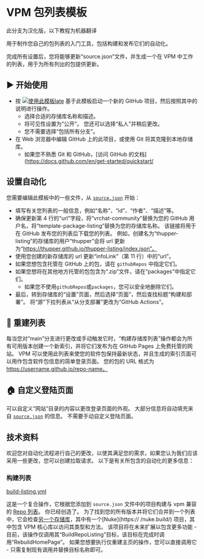# VPM 包列表模板
   此分支为汉化版，以下教程为机器翻译

用于制作您自己的包列表的入门工具，包括构建和发布它们的自动化。

完成所有设置后，您将能够更新“source.json”文件，并生成一个在 VPM 中工作的列表，用于为所有列出的包提供更新。

## ▶ 开始使用

* 按 [![使用此模板late](https://user-images.githubusercontent.com/737888/185467681-e5fdb099-d99f-454b-8d9e-0760e5a6e588.png)](https://github.com/mmyo456/template-package-listing/generate)
基于此模板启动一个新的 GitHub 项目，然后按照其中的说明进行操作。
   * 选择合适的存储库名称和描述。
   * 将可见性设置为“公开”。 您还可以选择“私人”并稍后更改。
   * 您不需要选择“包括所有分支”。
* 在 Web 浏览器中编辑 GitHub 上的此项目，或使用 Git 将其克隆到本地存储库。
   * 如果您不熟悉 Git 和 GitHub，[访问 GitHub 的文档](https://docs.github.com/en/get-started/quickstart/
  
## 设置自动化

您需要编辑此模板中的一些文件，从 [`source.json`](source.json) 开始：
- 填写有关您列表的一般信息，例如“名称”、“id”、“作者”、“描述”等。
- 确保更新第 4 行的“url”字段，将“vrchat-community”替换为您的 GitHub 用户名，将“template-package-listing”替换为您的存储库名称。 该链接将用于在 GitHub 发布您的列表后下载您的列表。 例如，创建名为“thupper-listing”的存储库的用户“thupper”会将 url 更新为“https://thupper.github.io/thupper-listing/index.json”。
- 使用您创建的新存储库的 url 更新“infoLink”（第 11 行）中的“url”。
- 如果您想包含托管在 GitHub 上的包，请在 `githubRepos` 中指定它们。
- 如果您想将在其他地方托管的包包含为“.zip”文件，请在“packages”中指定它们。
   - 如果您不使用`githubRepos`或`packages`，您可以安全地删除它们。
- 最后，转到存储库的“设置”页面，然后选择“页面”，然后查找标题“构建和部署”。 将“源”下拉列表从“从分支部署”更改为“GitHub Actions”。

## 📃 重建列表

每当您对“main”分支进行更改或手动触发它时，“构建存储库列表”操作都会为所有可用版本创建一个新索引，并将它们发布为在 GitHub Pages 上免费托管的网站。 VPM 可以使用此列表来使您的软件包保持最新状态，并且生成的索引页面可以用作包含软件包信息的简单登录页面。 您的包的 URL 格式为 https://username.github.io/repo-name。

## 🏠 自定义登陆页面

可以自定义“网站”目录的内容以更改登录页面的外观。 大部分信息将自动填充来自 [`source.json`](source.json) 的信息。 不需要手动自定义登陆页面。

## 技术资料

欢迎您对自动化流程进行自己的更改，以使其满足您的需求，如果您认为我们应该采用一些更改，您可以创建拉取请求。 以下是有关所包含的自动化的更多信息：

### 构建列表
[build-listing.yml](.github/workflows/build-listing.yml)

这是一个复合操作，它根据您添加到 `source.json` 文件中的项目构建与 vpm 兼容的 [Repo 列表](https://vcc.docs.vrchat.com/vpm/repos)。 你已经创造了。 为了找到您的所有版本并将它们合并到一个列表中，它会检查[另一个存储库](https://github.com/vrchat-community/package-list-action)，其中有一个[Nuke](https:// /nuke.build/) 项目，其中包含 VPM 核心库以访问其类型和方法。 该项目将在未来扩展以包含更多功能 - 目前，该操作仅调用其“BuildRepoListing”目标，该目标在完成时调用“RebuildHomePage”。 如果您想要执行仅重建主页的操作，您可以直接调用它 - 只需复制现有调用并替换目标名称即可。
